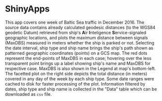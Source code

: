 # ShinyApps
This app covers one week of Baltic Sea traffic in December 2016. 
The source data contains already calculated geodesic distances (to the WGS84 geodetic Datum) retrieved from ship's **A**ir **I**nteligence **S**ervice-signaled geographic locations, and plots the maximum distance between signals (MaxDBS) measured in meters whether the ship is parked or not.
Selecting the date interval, ship type and ship name brings the ship's path shown as patterned geographic coordinates (points) on a GCS map. 
The red dots represent the end-points of MaxDBS in each case; hovering over the less transparent point brings up a label showing ship's name and MaxDBS for respective case. MaxDBS is also shown in the Legend at map's bottom-left.
The facetted plot on the right side depicts the total distance (in meters) covered in any day of the week by each ship type. Some date ranges were cached to disk for faster processing of the plot.
Information filtered by dates, ship type and ship name is collected in the "Data" table which can be downloaded as `csv` file.
